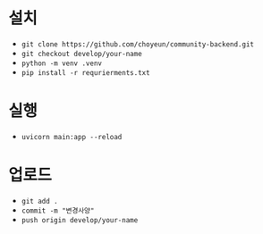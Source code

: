 
# 설치

- ```git clone https://github.com/choyeun/community-backend.git```
- ```git checkout develop/your-name```
- ```python -m venv .venv```
- ```pip install -r requrierments.txt```

# 실행

- ```uvicorn main:app --reload```

# 업로드

- ```git add .```
- ```commit -m "변경사양"```
- ```push origin develop/your-name```
